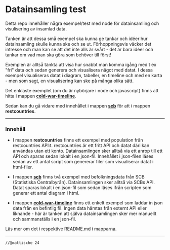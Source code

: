 # Datainsamling test

Detta repo innehåller några exempel/test med node för datainsamling och visulisering av insamlad data.

Tanken är att dessa små exempel ska kunna ge tankar och idéer hur datainsamling skulle kunna ske och se ut. 
Förhoppningsvis väcker det intresse och man kan se att det inte alls är svårt - det är bara idéer och tankar om vad man ska göra som behöver till först!

Exemplen är alltså tänkta att visa hur snabbt man komma igång med t ex "fri" data och sedan generera och visualisera något med datat.
I dessa exempel visualiseras datat i diagram, tabeller, en timeline och med en karta - men som sagt, en visualisering kan ske på många olika sätt.

Det enklaste exemplet (om du är nybörjare i node och javascript) finns att hitta i mappen **[cold-war-timeline](https://github.com/mattische/exempel-datainsamling/tree/main/cold-war-timeline)**. 

Sedan kan du gå vidare med innehållet i mappen **[scb](https://github.com/mattische/exempel-datainsamling/tree/main/scb)** för att i mappen **restcountries**.

---

### Innehåll

- I mappen **restcountries** finns ett exempel med population från restcountries API:t. restcountries är ett fritt API och datat däri kan användas utan ett konto. Datainsamlingen sker alltså via ett anrop till ett API och sparas sedan lokalt i en json-fil. Innehållet i json-filen läses sedan av ett antal script som genererar filer som visualiserar datat i html-filer.

- I mappen **[scb](https://github.com/mattische/exempel-datainsamling/tree/main/scb)** finns två exempel med befolkningsdata från SCB (Statistiska Centralbyrån). Datainsamlingen sker alltså via SCBs API. Datat sparas lokalt i en json-fil som sedan läses ifrån scripten som generar ett antal diagram i html.

- I mappen **[cold-war-timeline](https://github.com/mattische/exempel-datainsamling/tree/main/cold-war-timeline)** finns ett enkelt exempel som laddar in json data från en befintlig fil.
Ingen data hämtas från externt API eller liknande - här är tanken att själva datainsamlingen sker mer manuellt och sammanställs i en json-fil.

Läs mer om det i respektive README.md i mapparna.

---





```
//@mattische 24
````
